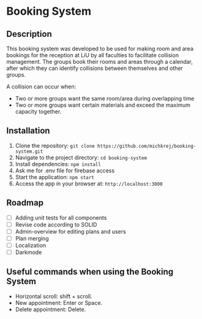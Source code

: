 # Booking System

## Description

This booking system was developed to be used for making room and area bookings for the reception at LiU by all faculties to facilitate collision management. The groups book their rooms and areas through a calendar, after which they can identify collisions between themselves and other groups.

A collision can occur when:
- Two or more groups want the same room/area during overlapping time
- Two or more groups want certain materials and exceed the maximum capacity together.

## Installation
1. Clone the repository: `git clone https://github.com/michkrej/booking-system.git`
2. Navigate to the project directory: `cd booking-system`
3. Install dependencies: `npm install`
4. Ask me for .env file for firebase access
5. Start the application: `npm start`
6. Access the app in your browser at: `http://localhost:3000`

## Roadmap
- [ ] Adding unit tests for all components
- [ ] Revise code according to SOLID
- [ ] Admin-overview for editing plans and users
- [ ] Plan merging
- [ ] Localization
- [ ] Darkmode

## Useful commands when using the Booking System
- Horizontal scroll: shift + scroll.
- New appointment: Enter or Space.
- Delete appointment: Delete.

